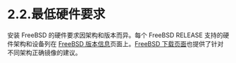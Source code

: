 # 2.2.最低硬件要求

安装 FreeBSD 的硬件要求因架构和版本而异。每个 FreeBSD RELEASE 支持的硬件架构和设备列在 [FreeBSD 版本信息](https://www.freebsd.org/releases/)页面上。[FreeBSD 下载页面](https://www.freebsd.org/where/)也提供了针对不同架构正确镜像的建议。
